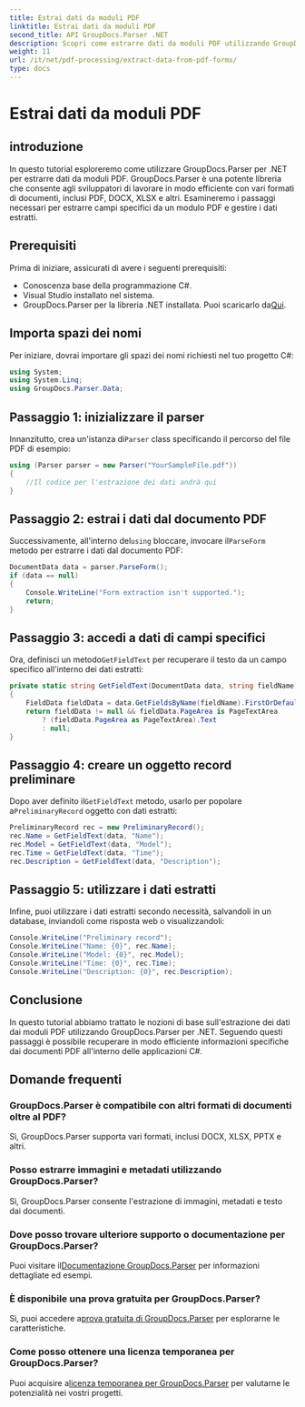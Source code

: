 ```yaml
---
title: Estrai dati da moduli PDF
linktitle: Estrai dati da moduli PDF
second_title: API GroupDocs.Parser .NET
description: Scopri come estrarre dati da moduli PDF utilizzando GroupDocs.Parser per .NET. Guida passo passo con esempi di codice e domande frequenti.
weight: 11
url: /it/net/pdf-processing/extract-data-from-pdf-forms/
type: docs
---
```

# Estrai dati da moduli PDF

## introduzione
In questo tutorial esploreremo come utilizzare GroupDocs.Parser per .NET per estrarre dati da moduli PDF. GroupDocs.Parser è una potente libreria che consente agli sviluppatori di lavorare in modo efficiente con vari formati di documenti, inclusi PDF, DOCX, XLSX e altri. Esamineremo i passaggi necessari per estrarre campi specifici da un modulo PDF e gestire i dati estratti.
## Prerequisiti
Prima di iniziare, assicurati di avere i seguenti prerequisiti:
- Conoscenza base della programmazione C#.
- Visual Studio installato nel sistema.
- GroupDocs.Parser per la libreria .NET installata. Puoi scaricarlo da[Qui](https://releases.groupdocs.com/parser/net/).

## Importa spazi dei nomi
Per iniziare, dovrai importare gli spazi dei nomi richiesti nel tuo progetto C#:
```csharp
using System;
using System.Linq;
using GroupDocs.Parser.Data;
```
## Passaggio 1: inizializzare il parser
 Innanzitutto, crea un'istanza di`Parser` class specificando il percorso del file PDF di esempio:
```csharp
using (Parser parser = new Parser("YourSampleFile.pdf"))
{
    //Il codice per l'estrazione dei dati andrà qui
}
```
## Passaggio 2: estrai i dati dal documento PDF
 Successivamente, all'interno del`using` bloccare, invocare il`ParseForm` metodo per estrarre i dati dal documento PDF:
```csharp
DocumentData data = parser.ParseForm();
if (data == null)
{
    Console.WriteLine("Form extraction isn't supported.");
    return;
}
```
## Passaggio 3: accedi a dati di campi specifici
 Ora, definisci un metodo`GetFieldText` per recuperare il testo da un campo specifico all'interno dei dati estratti:
```csharp
private static string GetFieldText(DocumentData data, string fieldName)
{
    FieldData fieldData = data.GetFieldsByName(fieldName).FirstOrDefault();
    return fieldData != null && fieldData.PageArea is PageTextArea
        ? (fieldData.PageArea as PageTextArea).Text
        : null;
}
```
## Passaggio 4: creare un oggetto record preliminare
 Dopo aver definito il`GetFieldText` metodo, usarlo per popolare a`PreliminaryRecord` oggetto con dati estratti:
```csharp
PreliminaryRecord rec = new PreliminaryRecord();
rec.Name = GetFieldText(data, "Name");
rec.Model = GetFieldText(data, "Model");
rec.Time = GetFieldText(data, "Time");
rec.Description = GetFieldText(data, "Description");
```
## Passaggio 5: utilizzare i dati estratti
Infine, puoi utilizzare i dati estratti secondo necessità, salvandoli in un database, inviandoli come risposta web o visualizzandoli:
```csharp
Console.WriteLine("Preliminary record");
Console.WriteLine("Name: {0}", rec.Name);
Console.WriteLine("Model: {0}", rec.Model);
Console.WriteLine("Time: {0}", rec.Time);
Console.WriteLine("Description: {0}", rec.Description);
```

## Conclusione
In questo tutorial abbiamo trattato le nozioni di base sull'estrazione dei dati dai moduli PDF utilizzando GroupDocs.Parser per .NET. Seguendo questi passaggi è possibile recuperare in modo efficiente informazioni specifiche dai documenti PDF all'interno delle applicazioni C#.

## Domande frequenti
### GroupDocs.Parser è compatibile con altri formati di documenti oltre al PDF?
Sì, GroupDocs.Parser supporta vari formati, inclusi DOCX, XLSX, PPTX e altri.
### Posso estrarre immagini e metadati utilizzando GroupDocs.Parser?
Sì, GroupDocs.Parser consente l'estrazione di immagini, metadati e testo dai documenti.
### Dove posso trovare ulteriore supporto o documentazione per GroupDocs.Parser?
 Puoi visitare il[Documentazione GroupDocs.Parser](https://tutorials.groupdocs.com/parser/net/) per informazioni dettagliate ed esempi.
### È disponibile una prova gratuita per GroupDocs.Parser?
 Sì, puoi accedere a[prova gratuita di GroupDocs.Parser](https://releases.groupdocs.com/) per esplorarne le caratteristiche.
### Come posso ottenere una licenza temporanea per GroupDocs.Parser?
 Puoi acquisire a[licenza temporanea per GroupDocs.Parser](https://purchase.groupdocs.com/temporary-license/) per valutarne le potenzialità nei vostri progetti.